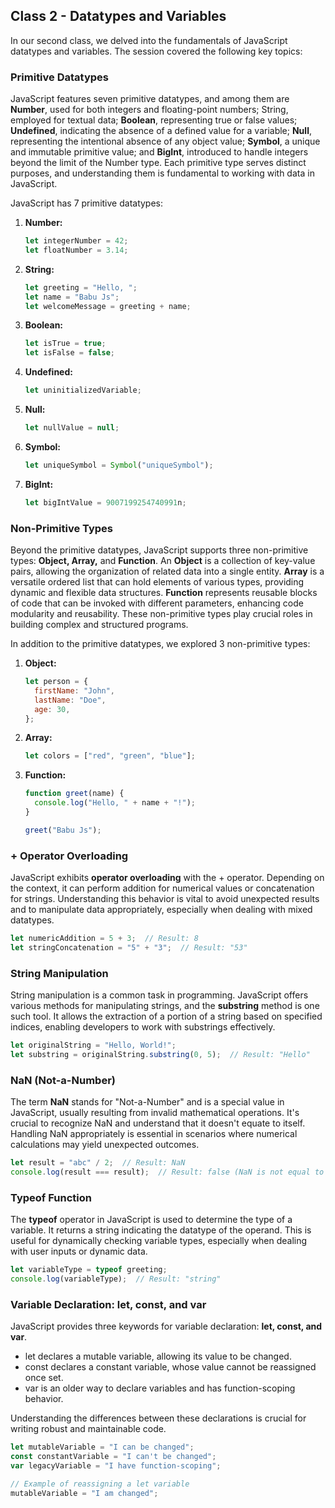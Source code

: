 ## Class 2 - Datatypes and Variables

In our second class, we delved into the fundamentals of JavaScript datatypes and variables. The session covered the following key topics:

### Primitive Datatypes

JavaScript features seven primitive datatypes, and among them are **Number**, used for both integers and floating-point numbers; String, employed for textual data; **Boolean**, representing true or false values; **Undefined**, indicating the absence of a defined value for a variable; **Null**, representing the intentional absence of any object value; **Symbol**, a unique and immutable primitive value; and **BigInt**, introduced to handle integers beyond the limit of the Number type. Each primitive type serves distinct purposes, and understanding them is fundamental to working with data in JavaScript.

JavaScript has 7 primitive datatypes:

1. **Number:**
   ```javascript
   let integerNumber = 42;
   let floatNumber = 3.14;
   ```

2. **String:**
   ```javascript
   let greeting = "Hello, ";
   let name = "Babu Js";
   let welcomeMessage = greeting + name;
   ```

3. **Boolean:**
   ```javascript
   let isTrue = true;
   let isFalse = false;
   ```

4. **Undefined:**
   ```javascript
   let uninitializedVariable;
   ```

5. **Null:**
   ```javascript
   let nullValue = null;
   ```

6. **Symbol:**
   ```javascript
   let uniqueSymbol = Symbol("uniqueSymbol");
   ```

7. **BigInt:**
   ```javascript
   let bigIntValue = 9007199254740991n;
   ```

### Non-Primitive Types

Beyond the primitive datatypes, JavaScript supports three non-primitive types: **Object, Array,** and **Function**. An **Object** is a collection of key-value pairs, allowing the organization of related data into a single entity. **Array** is a versatile ordered list that can hold elements of various types, providing dynamic and flexible data structures. **Function** represents reusable blocks of code that can be invoked with different parameters, enhancing code modularity and reusability. These non-primitive types play crucial roles in building complex and structured programs.

In addition to the primitive datatypes, we explored 3 non-primitive types:

1. **Object:**
   ```javascript
   let person = {
     firstName: "John",
     lastName: "Doe",
     age: 30,
   };
   ```

2. **Array:**
   ```javascript
   let colors = ["red", "green", "blue"];
   ```

3. **Function:**
   ```javascript
   function greet(name) {
     console.log("Hello, " + name + "!");
   }

   greet("Babu Js");
   ```

### + Operator Overloading

JavaScript exhibits **operator overloading** with the + operator. Depending on the context, it can perform addition for numerical values or concatenation for strings. Understanding this behavior is vital to avoid unexpected results and to manipulate data appropriately, especially when dealing with mixed datatypes.

```javascript
let numericAddition = 5 + 3;  // Result: 8
let stringConcatenation = "5" + "3";  // Result: "53"
```

### String Manipulation

String manipulation is a common task in programming. JavaScript offers various methods for manipulating strings, and the **substring** method is one such tool. It allows the extraction of a portion of a string based on specified indices, enabling developers to work with substrings effectively.

```javascript
let originalString = "Hello, World!";
let substring = originalString.substring(0, 5);  // Result: "Hello"
```

### NaN (Not-a-Number)

The term **NaN** stands for "Not-a-Number" and is a special value in JavaScript, usually resulting from invalid mathematical operations. It's crucial to recognize NaN and understand that it doesn't equate to itself. Handling NaN appropriately is essential in scenarios where numerical calculations may yield unexpected outcomes.

```javascript
let result = "abc" / 2;  // Result: NaN
console.log(result === result);  // Result: false (NaN is not equal to itself)
```

### Typeof Function

The **typeof** operator in JavaScript is used to determine the type of a variable. It returns a string indicating the datatype of the operand. This is useful for dynamically checking variable types, especially when dealing with user inputs or dynamic data.

```javascript
let variableType = typeof greeting;
console.log(variableType);  // Result: "string"
```

### Variable Declaration: let, const, and var

JavaScript provides three keywords for variable declaration: **let, const, and var**. 

- let declares a mutable variable, allowing its value to be changed. 
- const declares a constant variable, whose value cannot be reassigned once set.
- var is an older way to declare variables and has function-scoping behavior.

Understanding the differences between these declarations is crucial for writing robust and maintainable code.

```javascript
let mutableVariable = "I can be changed";
const constantVariable = "I can't be changed";
var legacyVariable = "I have function-scoping";

// Example of reassigning a let variable
mutableVariable = "I am changed";
```
